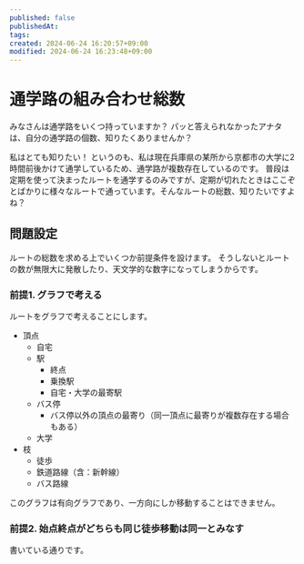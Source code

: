 ```yaml
---
published: false
publishedAt: 
tags: 
created: 2024-06-24 16:20:57+09:00
modified: 2024-06-24 16:23:48+09:00
---
```

# 通学路の組み合わせ総数

みなさんは通学路をいくつ持っていますか？
パッと答えられなかったアナタは、自分の通学路の個数、知りたくありませんか？

私はとても知りたい！ というのも、私は現在兵庫県の某所から京都市の大学に2時間前後かけて通学しているため、通学路が複数存在しているのです。
普段は定期を使って決まったルートを通学するのみですが、定期が切れたときはここぞとばかりに様々なルートで通っています。そんなルートの総数、知りたいですよね？

## 問題設定

ルートの総数を求める上でいくつか前提条件を設けます。
そうしないとルートの数が無限大に発散したり、天文学的な数字になってしまうからです。
### 前提1. グラフで考える

ルートをグラフで考えることにします。

- 頂点
    - 自宅
    - 駅
        - 終点
        - 乗換駅
        - 自宅・大学の最寄駅
    - バス停
        - バス停以外の頂点の最寄り（同一頂点に最寄りが複数存在する場合もある）
    - 大学
- 枝
    - 徒歩
    - 鉄道路線（含：新幹線）
    - バス路線

このグラフは有向グラフであり、一方向にしか移動することはできません。
### 前提2. 始点終点がどちらも同じ徒歩移動は同一とみなす

書いている通りです。
